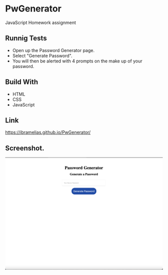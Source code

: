 # PwGenerator
JavaScript Homework assignment 

## Runnig Tests

* Open up the Password Generator page.
* Select "Generate Password".
* You will then be alerted with 4 prompts on the make up of your password.

## Build With
* HTML
* CSS
* JavaScript 

## Link 
https://ibramelias.github.io/PwGenerator/


## Screenshot.
![](assets/img/Screen%20Shot%202020-11-22%20at%209.10.43%20PM.png)


